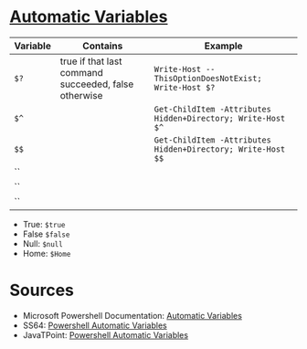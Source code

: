# [Automatic Variables](https://docs.microsoft.com/en-us/powershell/module/microsoft.powershell.core/about/about_automatic_variables?view=powershell-7.2)



| Variable | Contains | Example |
| -------- | -------- | ------- |
| `$?` | true if that last command succeeded, false otherwise | `Write-Host --ThisOptionDoesNotExist; Write-Host $?` |
| `$^` |  | `Get-ChildItem -Attributes Hidden+Directory; Write-Host $^` |
| `$$` |  | `Get-ChildItem -Attributes Hidden+Directory; Write-Host $$` |
| `` |  |
| `` |  |
| `` |  |

- True: `$true`
- False `$false`
- Null: `$null`
- Home: `$Home`

# Sources
- Microsoft Powershell Documentation: [Automatic Variables](https://docs.microsoft.com/en-us/powershell/module/microsoft.powershell.core/about/about_automatic_variables?view=powershell-7.2)
- SS64: [Powershell Automatic Variables](https://ss64.com/ps/syntax-automatic-variables.html)
- JavaTPoint: [Powershell Automatic Variables](https://www.javatpoint.com/powershell-automatic-variables)
